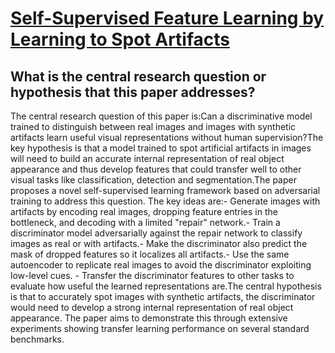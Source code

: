 # [Self-Supervised Feature Learning by Learning to Spot Artifacts](https://arxiv.org/abs/1806.05024)

## What is the central research question or hypothesis that this paper addresses?

The central research question of this paper is:Can a discriminative model trained to distinguish between real images and images with synthetic artifacts learn useful visual representations without human supervision?The key hypothesis is that a model trained to spot artificial artifacts in images will need to build an accurate internal representation of real object appearance and thus develop features that could transfer well to other visual tasks like classification, detection and segmentation.The paper proposes a novel self-supervised learning framework based on adversarial training to address this question. The key ideas are:- Generate images with artifacts by encoding real images, dropping feature entries in the bottleneck, and decoding with a limited "repair" network.- Train a discriminator model adversarially against the repair network to classify images as real or with artifacts.- Make the discriminator also predict the mask of dropped features so it localizes all artifacts.- Use the same autoencoder to replicate real images to avoid the discriminator exploiting low-level cues. - Transfer the discriminator features to other tasks to evaluate how useful the learned representations are.The central hypothesis is that to accurately spot images with synthetic artifacts, the discriminator would need to develop a strong internal representation of real object appearance. The paper aims to demonstrate this through extensive experiments showing transfer learning performance on several standard benchmarks.
